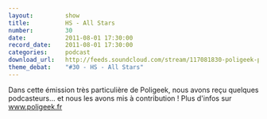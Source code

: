 ```yaml
---
layout:         show
title:          HS - All Stars
number:         30
date:           2011-08-01 17:30:00
record_date:    2011-08-01 17:30:00
categories:     podcast
download_url:   http://feeds.soundcloud.com/stream/117081830-poligeek-poligeek30.mp3
theme_debat:    "#30 - HS - All Stars"
---
```



Dans cette émission très particulière de Poligeek, nous avons reçu quelques podcasteurs... et nous les avons mis à contribution ! Plus d'infos sur www.poligeek.fr
